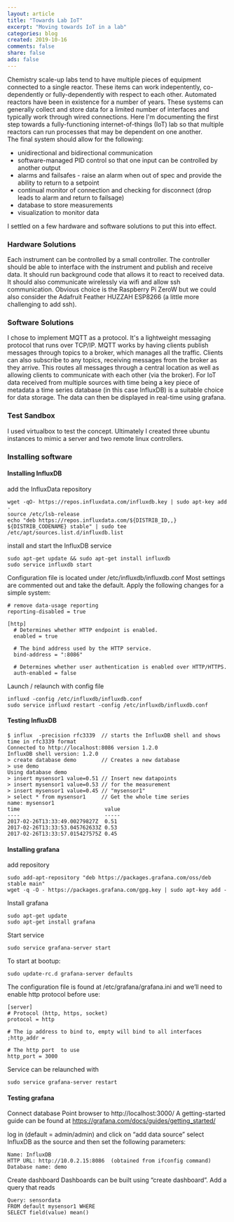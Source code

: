 ```yaml
---
layout: article
title: "Towards Lab IoT"
excerpt: "Moving towards IoT in a lab"
categories: blog
created: 2019-10-16
comments: false
share: false
ads: false
---
```


Chemistry scale-up labs tend to have multiple pieces of equipment connected to a single reactor.  These items can work indepentently, co-dependently or fully-dependently with respect to each other.  Automated reactors have been in existence for a number of years.  These systems can generally collect and store data for a limited number of interfaces and typically work through wired connections.  Here I'm documenting the first step towards a fully-functioning internet-of-things (IoT) lab so that multiple reactors can run processes that may be dependent on one another.  
The final system should allow for the following:

-  unidirectional and bidirectional communication
-  software-managed PID control so that one input can be controlled by another output
-  alarms and failsafes - raise an alarm when out of spec and provide the ability to return to a setpoint
-  continual monitor of connection and checking for disconnect (drop leads to alarm and return to failsage)
-  database to store measurements
-  visualization to monitor data

I settled on a few hardware and software solutions to put this into effect.

### Hardware Solutions
Each instrument can be controlled by a small controller.  The controller should be able to interface with the instrument and publish and receive data.  It should run background code that allows it to react to received data.  It should also communicate wirelessly via wifi and allow ssh communication.  Obvious choice is the Raspberry Pi ZeroW but we could also consider the Adafruit Feather HUZZAH ESP8266 (a little more challenging to add ssh).

### Software Solutions
I chose to implement MQTT as a protocol.  It's a lightweight messaging protocol that runs over TCP/IP.  MQTT works by having clients publish messages through topics to a broker, which manages all the traffic.  Clients can also subscribe to any topics, receiving messages from the broker as they arrive.  This routes all messages through a central location as well as allowing clients to communicate with each other (via the broker).  For IoT data received from multiple sources with time being a key piece of metadata a time series database (in this case InfluxDB) is a suitable choice for data storage.  The data can then be displayed in real-time using grafana.

### Test Sandbox
I used virtualbox to test the concept.  Ultimately I created three ubuntu instances to mimic a server and two remote linux controllers.

### Installing software

#### Installing InfluxDB
add the InfluxData repository
```
wget -qO- https://repos.influxdata.com/influxdb.key | sudo apt-key add -
source /etc/lsb-release
echo "deb https://repos.influxdata.com/${DISTRIB_ID,,} ${DISTRIB_CODENAME} stable" | sudo tee /etc/apt/sources.list.d/influxdb.list
```
install and start the InfluxDB service
```
sudo apt-get update && sudo apt-get install influxdb
sudo service influxdb start
```
Configuration file is located under /etc/influxdb/influxdb.conf
Most settings are commented out and take the default.  Apply the following changes for a simple system:
```
# remove data-usage reporting
reporting-disabled = true

[http]
  # Determines whether HTTP endpoint is enabled.
  enabled = true

  # The bind address used by the HTTP service.
  bind-address = ":8086"

  # Determines whether user authentication is enabled over HTTP/HTTPS.
  auth-enabled = false
```
Launch / relaunch with config file
```
influxd -config /etc/influxdb/influxdb.conf
sudo service influxd restart -config /etc/influxdb/influxdb.conf
```

#### Testing InfluxDB

```
$ influx  -precision rfc3339  // starts the InfluxDB shell and shows time in rfc3339 format
Connected to http://localhost:8086 version 1.2.0
InfluxDB shell version: 1.2.0
> create database demo        // Creates a new database
> use demo
Using database demo
> insert mysensor1 value=0.51 // Insert new datapoints
> insert mysensor1 value=0.53 // for the measurement
> insert mysensor1 value=0.45 // "mysensor1"
> select * from mysensor1     // Get the whole time series
name: mysensor1                
time                           value
----                           -----
2017-02-26T13:33:49.00279827Z  0.51
2017-02-26T13:33:53.045762633Z 0.53
2017-02-26T13:33:57.015427575Z 0.45
```

#### Installing grafana

add repository
```
sudo add-apt-repository "deb https://packages.grafana.com/oss/deb stable main"
wget -q -O - https://packages.grafana.com/gpg.key | sudo apt-key add -
```

Install grafana
```
sudo apt-get update
sudo apt-get install grafana
```

Start service
```
sudo service grafana-server start
```

To start at bootup:
```
sudo update-rc.d grafana-server defaults
```

The configuration file is found at /etc/grafana/grafana.ini and we’ll need to enable http protocol before use:
```
[server]
# Protocol (http, https, socket)
protocol = http

# The ip address to bind to, empty will bind to all interfaces
;http_addr =

# The http port  to use
http_port = 3000
```

Service can be relaunched with
```
sudo service grafana-server restart
```

#### Testing grafana

Connect database
Point browser to http://localhost:3000/
A getting-started guide can be found at https://grafana.com/docs/guides/getting_started/

log in (default = admin/admin) and click on “add data source”
select InfluxDB as the source and then set the following parameters:
```
Name: InfluxDB
HTTP URL: http://10.0.2.15:8086  (obtained from ifconfig command)
Database name: demo
```

Create dashboard
Dashboards can be built using “create dashboard”.
Add a query that reads 
```
Query: sensordata
FROM default mysensor1 WHERE
SELECT field(value) mean()
```

